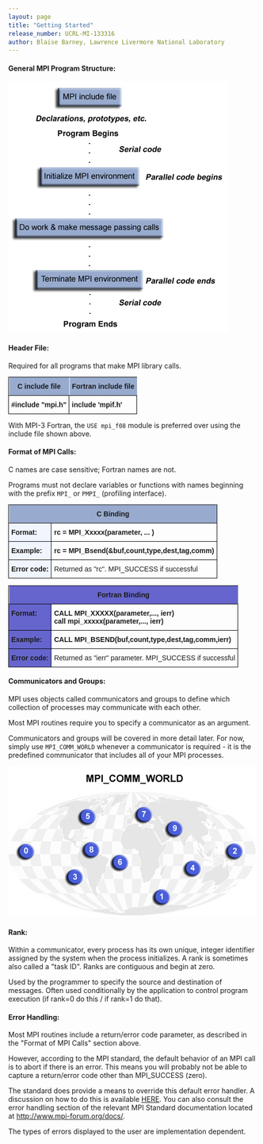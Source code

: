 ```yaml
---
layout: page
title: "Getting Started"
release_number: UCRL-MI-133316
author: Blaise Barney, Lawrence Livermore National Laboratory
---
```


#### General MPI Program Structure:

![prog_structure](images/prog_structure.gif)

#### Header File:

Required for all programs that make MPI library calls.

<table style="border-collapse:collapse;border-spacing:0" class="tg"><thead><tr><th style="background-color:#98ABCE;border-color:black;border-style:solid;border-width:1px;font-family:Arial, sans-serif;font-size:14px;font-weight:bold;overflow:hidden;padding:10px 5px;position:-webkit-sticky;position:sticky;text-align:center;top:-1px;vertical-align:middle;will-change:transform;word-break:normal"><span style="background-color:#98ABCE"> C include file     </span></th><th style="background-color:#98ABCE;border-color:black;border-style:solid;border-width:1px;font-family:Arial, sans-serif;font-size:14px;font-weight:bold;overflow:hidden;padding:10px 5px;position:-webkit-sticky;position:sticky;text-align:center;top:-1px;vertical-align:middle;will-change:transform;word-break:normal"><span style="background-color:#98ABCE">     Fortran include file     </span></th></tr></thead><tbody><tr><td style="border-color:black;border-style:solid;border-width:1px;font-family:Arial, sans-serif;font-size:14px;font-weight:bold;overflow:hidden;padding:10px 5px;text-align:left;vertical-align:top;word-break:normal">#include "mpi.h" </td><td style="border-color:black;border-style:solid;border-width:1px;font-family:Arial, sans-serif;font-size:14px;font-weight:bold;overflow:hidden;padding:10px 5px;text-align:left;vertical-align:top;word-break:normal">include 'mpif.h'</td></tr></tbody></table>

With MPI-3 Fortran, the `USE mpi_f08` module is preferred over using the include file shown above.

#### Format of MPI Calls:

C names are case sensitive; Fortran names are not.

Programs must not declare variables or functions with names beginning with the prefix `MPI_` or `PMPI_` (profiling interface).

<table style="border-collapse:collapse;border-spacing:0" class="tg"><thead><tr><th style="background-color:#98ABCE;border-color:black;border-style:solid;border-width:1px;font-family:Arial, sans-serif;font-size:14px;font-weight:bold;overflow:hidden;padding:10px 5px;position:-webkit-sticky;position:sticky;text-align:center;top:-1px;vertical-align:middle;will-change:transform;word-break:normal" colspan="2"><span style="background-color:#98ABCE">C Binding</span></th></tr></thead><tbody><tr><td style="background-color:#F0F5FE;border-color:black;border-style:solid;border-width:1px;font-family:Arial, sans-serif;font-size:14px;font-weight:bold;overflow:hidden;padding:10px 5px;text-align:left;vertical-align:top;word-break:normal">Format:</td><td style="border-color:black;border-style:solid;border-width:1px;font-family:Arial, sans-serif;font-size:14px;font-weight:bold;overflow:hidden;padding:10px 5px;text-align:left;vertical-align:top;word-break:normal">rc = MPI_Xxxxx(parameter, ... ) </td></tr><tr><td style="background-color:#F0F5FE;border-color:black;border-style:solid;border-width:1px;font-family:Arial, sans-serif;font-size:14px;font-weight:bold;overflow:hidden;padding:10px 5px;text-align:left;vertical-align:top;word-break:normal">Example:</td><td style="border-color:black;border-style:solid;border-width:1px;font-family:Arial, sans-serif;font-size:14px;font-weight:bold;overflow:hidden;padding:10px 5px;text-align:left;vertical-align:top;word-break:normal">rc = MPI_Bsend(&amp;buf,count,type,dest,tag,comm)</td></tr><tr><td style="background-color:#F0F5FE;border-color:black;border-style:solid;border-width:1px;font-family:Arial, sans-serif;font-size:14px;font-weight:bold;overflow:hidden;padding:10px 5px;text-align:left;vertical-align:top;word-break:normal">Error code:</td><td style="border-color:black;border-style:solid;border-width:1px;font-family:Arial, sans-serif;font-size:14px;overflow:hidden;padding:10px 5px;text-align:left;vertical-align:middle;word-break:normal">Returned as "rc". MPI_SUCCESS if successful</td></tr></tbody></table>

<table style="border-collapse:collapse;border-spacing:0" class="tg"><thead><tr><th style="background-color:#6665cd;border-color:black;border-style:solid;border-width:1px;font-family:Arial, sans-serif;font-size:14px;font-weight:bold;overflow:hidden;padding:10px 5px;position:-webkit-sticky;position:sticky;text-align:center;top:-1px;vertical-align:middle;will-change:transform;word-break:normal" colspan="2">Fortran Binding</th></tr></thead><tbody><tr><td style="background-color:#6665cd;border-color:black;border-style:solid;border-width:1px;font-family:Arial, sans-serif;font-size:14px;font-weight:bold;overflow:hidden;padding:10px 5px;text-align:left;vertical-align:top;word-break:normal">Format:</td><td style="border-color:black;border-style:solid;border-width:1px;font-family:Arial, sans-serif;font-size:14px;font-weight:bold;overflow:hidden;padding:10px 5px;text-align:left;vertical-align:top;word-break:normal">CALL MPI_XXXXX(parameter,..., ierr)<br>call mpi_xxxxx(parameter,..., ierr) </td></tr><tr><td style="background-color:#6665cd;border-color:black;border-style:solid;border-width:1px;font-family:Arial, sans-serif;font-size:14px;font-weight:bold;overflow:hidden;padding:10px 5px;text-align:left;vertical-align:top;word-break:normal">Example:</td><td style="border-color:black;border-style:solid;border-width:1px;font-family:Arial, sans-serif;font-size:14px;font-weight:bold;overflow:hidden;padding:10px 5px;text-align:left;vertical-align:top;word-break:normal">CALL MPI_BSEND(buf,count,type,dest,tag,comm,ierr)</td></tr><tr><td style="background-color:#6665cd;border-color:black;border-style:solid;border-width:1px;font-family:Arial, sans-serif;font-size:14px;font-weight:bold;overflow:hidden;padding:10px 5px;text-align:left;vertical-align:top;word-break:normal">Error code:</td><td style="border-color:black;border-style:solid;border-width:1px;font-family:Arial, sans-serif;font-size:14px;overflow:hidden;padding:10px 5px;text-align:left;vertical-align:middle;word-break:normal">Returned as "ierr" parameter. MPI_SUCCESS if successful</td></tr></tbody></table>

#### Communicators and Groups:

MPI uses objects called communicators and groups to define which collection of processes may communicate with each other.

Most MPI routines require you to specify a communicator as an argument.

Communicators and groups will be covered in more detail later. For now, simply use `MPI_COMM_WORLD` whenever a communicator is required - it is the predefined communicator that includes all of your MPI processes.

![comm_world](images/comm_world.gif)

#### Rank:

Within a communicator, every process has its own unique, integer identifier assigned by the system when the process initializes. A rank is sometimes also called a "task ID". Ranks are contiguous and begin at zero.

Used by the programmer to specify the source and destination of messages. Often used conditionally by the application to control program execution (if rank=0 do this / if rank=1 do that).

#### Error Handling:

Most MPI routines include a return/error code parameter, as described in the "Format of MPI Calls" section above.

However, according to the MPI standard, the default behavior of an MPI call is to abort if there is an error. This means you will probably not be able to capture a return/error code other than MPI_SUCCESS (zero).

The standard does provide a means to override this default error handler. A discussion on how to do this is available [HERE](https://computing.llnl.gov/tutorials/mpi/errorHandlers.pdf). You can also consult the error handling section of the relevant MPI Standard documentation located at http://www.mpi-forum.org/docs/.

The types of errors displayed to the user are implementation dependent.
